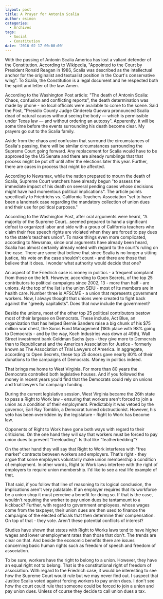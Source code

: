```yaml
---
layout: post
title: A Prayer for Antonin Scalia
author: esimon
categories:
  - Archives
tags:
  - Social
  - Constitution
date: '2016-02-17 00:00:00'
---
```

With the passing of Antonin Scalia America has lost a valiant defender of the Constitution. According to Wikipedia, "Appointed to the Court by President Ronald Reagan in 1986, Scalia was described as the intellectual anchor for the originalist and textualist position in the Court's conservative wing". To Scalia, the Constitution is a legal document and he respected both the spirit and letter of the law. Amen. 

According to the Washington Post article: "The death of Antonin Scalia: Chaos, confusion and conflicting reports", the death determination was made by phone - no local officials were available to come to the scene. Said the Post, "Presidio County Judge Cinderela Guevara pronounced Scalia dead of natural causes without seeing the body — which is permissible under Texas law — and without ordering an autopsy". Apparently, it will be some time before the events surrounding his death become clear. My prayers go out to the Scalia family. 

Aside from the chaos and confusion that surround the circumstances of Scalia's passing, there will be similar circumstances surrounding the Supreme Court going forward. Any replacement for Scalia would have to be approved by the US Senate and there are already rumblings that that process might be put off until after the elections later this year. Further, there are cases in process that might be affected. 

According to Newsmax, while the nation prepared to mourn the death of Scalia, Supreme Court watchers have already begun "to assess the immediate impact of his death on several pending cases whose decisions might have had momentous political implications". The article points specifically to Friedrichs vs. California Teachers Association "set to have been a landmark case regarding the mandatory collection of union dues and their use for political purposes." 

According to the Washington Post, after oral arguments were heard, "A majority of the Supreme Court…seemed prepared to hand a significant defeat to organized labor and side with a group of California teachers who claim their free speech rights are violated when they are forced to pay dues to the state's teachers union". To make things even more complicated, according to Newsmax, since oral arguments have already been heard, Scalia has almost certainly already voted with regard to the court's ruling on the case. There are some that believe that since Scalia is no longer a sitting justice, his vote on the case shouldn't count - and there are those that believe that it does. I wonder what authority would decide that one? 

An aspect of the Friedrich case is money in politics - a frequent complaint from those on the left. However, according to Open Secrets, of the top 25 contributors to political campaigns since 2002, 13 - more than half - are unions. At the top of the list is the union SEIU - most of its members are in health care. Number three is AFSCME - a union that represents government workers. Now, I always thought that unions were created to fight back against the "greedy capitalists". Does that now include the government? 

Beside the unions, most of the other top 25 political contributors bestow most of their largesse on Democrats. These include, Act Blue, an organization that has helped Bernie Sanders raise a big chunk of his $75 million war chest, the Soros Fund Management (18th place with 98% going to Democrats - and by the way, Koch Industries was down at 49th), Wall Street investment bank Goldman Sachs (yes - they give more to Democrats than to Republicans) and the American Association for Justice - formerly known as The Association of Trial Lawyers of America. In aggregate, according to Open Secrets, these top 25 donors gave nearly 80% of their donations to the campaigns of Democrats. Money in politics indeed. 

That brings me home to West Virginia. For more than 80 years the Democrats controlled both legislative houses. And if you followed the money in recent years you'd find that the Democrats could rely on unions and trial lawyers for campaign funding. 

During the current legislative session, West Virginia became the 26th state to pass a Right to Work law - ensuring that workers aren't forced to join a union as a condition of their employment. Predictably it was vetoed by the governor, Earl Ray Tomblin, a Democrat turned obstructionist. However, his veto has been overridden by the legislature - Right to Work has become law. 

Opponents of Right to Work have gone both ways with regard to their criticisms. On the one hand they will say that workers must be forced to pay union dues to prevent "freeloading". Is that like "featherbedding"? 

On the other hand they will say that Right to Work interferes with "free market" contracts between workers and employers. That's right - they argue that some employers voluntarily make union membership a condition of employment. In other words, Right to Work laws interfere with the right of employers to require union membership. I'd like to see a real life example of that. 

That said, if you follow that line of reasoning to its logical conclusion, the implications aren't very palatable. If an employer requires that its workforce be a union shop it must perceive a benefit for doing so. If that is the case, wouldn't requiring the worker to pay union dues be tantamount to a kickback? Further, with regard to government employees, whose wages come from the taxpayer, their union dues are then used to finance the campaigns of the elected officials that then determine their compensation. On top of that - they vote. Aren't these potential conflicts of interest?

Studies have shown that states with Right to Works laws tend to have higher wages and lower unemployment rates than those that don't. The trends are clear on that. And beside the economic benefits there are issues concerning basic human rights such as freedom of speech and freedom of association. 

To be sure, workers have the right to belong to a union. However, they have an equal right not to belong. That is the constitutional right of freedom of association. With regard to the Friedrich case, it would be interesting to see how the Supreme Court would rule but we may never find out. I suspect that Justice Scalia voted against forcing workers to pay union dues. I don't see how the court could rule that someone could be forced to join a union and pay union dues. Unless of course they decide to call union dues a tax. 


